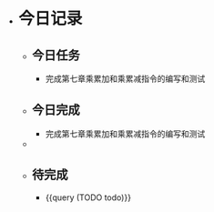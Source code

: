 - # 今日记录
	- ## 今日任务
		- 完成第七章乘累加和乘累减指令的编写和测试
	- ##  今日完成
		- 完成第七章乘累加和乘累减指令的编写和测试
	-
	- ## 待完成
		- {{query (TODO todo)}}